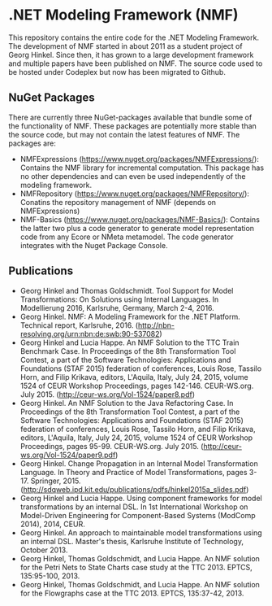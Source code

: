 # .NET Modeling Framework (NMF)

This repository contains the entire code for the .NET Modeling Framework. The development of NMF started in about 2011 as a student project of Georg Hinkel. Since then, it has grown to a large development framework and multiple papers have been published on NMF. The source code used to be hosted under Codeplex but now has been migrated to Github.

## NuGet Packages
There are currently three NuGet-packages available that bundle some of the functionality of NMF. These packages are potentially more stable than the source code, but may not contain the latest features of NMF.
The packages are:
* NMFExpressions (https://www.nuget.org/packages/NMFExpressions/): Contains the NMF library for incremental computation. This package has no other dependencies and can even be used independently of the modeling framework.
* NMFRepository (https://www.nuget.org/packages/NMFRepository/): Conatins the repository management of NMF (depends on NMFExpressions)
* NMF-Basics (https://www.nuget.org/packages/NMF-Basics/): Contains the latter two plus a code generator to generate model representation code from any Ecore or NMeta metamodel. The code generator integrates with the Nuget Package Console.

## Publications
* Georg Hinkel and Thomas Goldschmidt. Tool Support for Model Transformations: On Solutions using Internal Languages. In Modellierung 2016, Karlsruhe, Germany, March 2-4, 2016.
* Georg Hinkel. NMF: A Modeling Framework for the .NET Platform. Technical report, Karlsruhe, 2016. (http://nbn-resolving.org/urn:nbn:de:swb:90-537082)
* Georg Hinkel and Lucia Happe. An NMF Solution to the TTC Train Benchmark Case. In Proceedings of the 8th Transformation Tool Contest, a part of the Software Technologies: Applications and Foundations (STAF 2015) federation of conferences, Louis Rose, Tassilo Horn, and Filip Krikava, editors, L'Aquila, Italy, July 24, 2015, volume 1524 of CEUR Workshop Proceedings, pages 142-146. CEUR-WS.org. July 2015. (http://ceur-ws.org/Vol-1524/paper8.pdf)
* Georg Hinkel. An NMF Solution to the Java Refactoring Case. In Proceedings of the 8th Transformation Tool Contest, a part of the Software Technologies: Applications and Foundations (STAF 2015) federation of conferences, Louis Rose, Tassilo Horn, and Filip Krikava, editors, L'Aquila, Italy, July 24, 2015, volume 1524 of CEUR Workshop Proceedings, pages 95-99. CEUR-WS.org. July 2015. (http://ceur-ws.org/Vol-1524/paper9.pdf)
* Georg Hinkel. Change Propagation in an Internal Model Transformation Language. In Theory and Practice of Model Transformations, pages 3-17. Springer, 2015. (http://sdqweb.ipd.kit.edu/publications/pdfs/hinkel2015a_slides.pdf)
* Georg Hinkel and Lucia Happe. Using component frameworks for model transformations by an internal DSL. In 1st International Workshop on Model-Driven Engineering for Component-Based Systems (ModComp 2014), 2014, CEUR.
* Georg Hinkel. An approach to maintainable model transformations using an internal DSL. Master's thesis, Karlsruhe Institute of Technology, October 2013.
* Georg Hinkel, Thomas Goldschmidt, and Lucia Happe. An NMF solution for the Petri Nets to State Charts case study at the TTC 2013. EPTCS, 135:95-100, 2013.
* Georg Hinkel, Thomas Goldschmidt, and Lucia Happe. An NMF solution for the Flowgraphs case at the TTC 2013. EPTCS, 135:37-42, 2013.

